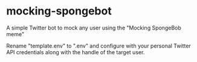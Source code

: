 # mocking-spongebot
A simple Twitter bot to mock any user using the "Mocking SpongeBob meme"

Rename "template.env" to ".env" and configure with your personal Twitter API credentials along with the handle of the target user.
